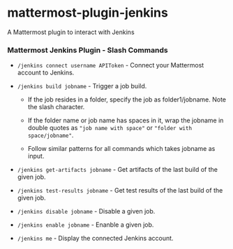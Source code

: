 # mattermost-plugin-jenkins
A Mattermost plugin to interact with Jenkins

### Mattermost Jenkins Plugin - Slash Commands
- `/jenkins connect username APIToken` - Connect your Mattermost account to Jenkins.

- `/jenkins build jobname` - Trigger a job build.
  
  - If the job resides in a folder, specify the job as folder1/jobname. Note the slash character.
  
  - If the folder name or job name has spaces in it, wrap the jobname in double quotes as `"job name with space"` or `"folder with space/jobname"`.
  
  - Follow similar patterns for all commands which takes jobname as input.
  
- `/jenkins get-artifacts jobname` - Get artifacts of the last build of the given job.

- `/jenkins test-results jobname` - Get test results of the last build of the given job.

- `/jenkins disable jobname` - Disable a given job.

- `/jenkins enable jobname` - Enanble a given job.

- `/jenkins me` - Display the connected Jenkins account.
